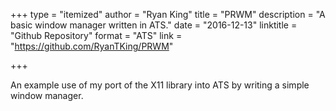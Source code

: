 +++
type = "itemized"
author = "Ryan King"
title = "PRWM"
description = "A basic window manager written in ATS."
date = "2016-12-13"
linktitle = "Github Repository"
format = "ATS"
link = "https://github.com/RyanTKing/PRWM"

+++

An example use of my port of the X11 library into ATS by writing a simple window manager.
